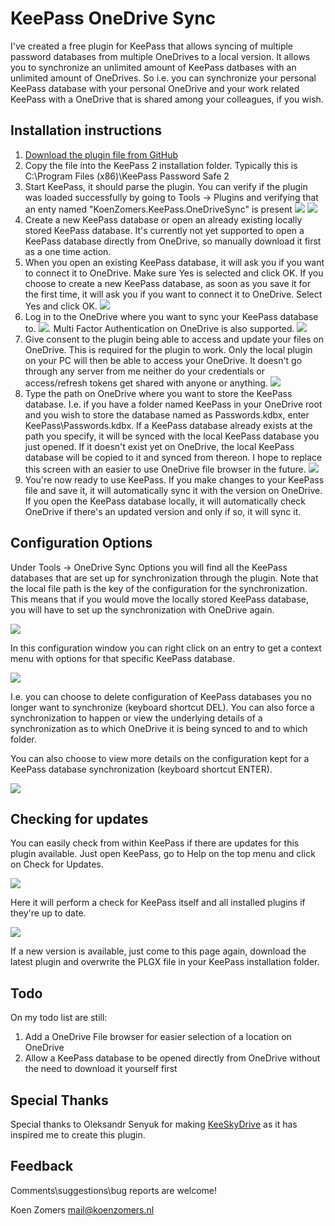# KeePass OneDrive Sync

I've created a free plugin for KeePass that allows syncing of multiple password databases from multiple OneDrives to a local version. It allows you to synchronize an unlimited amount of KeePass datbases with an unlimited amount of OneDrives. So i.e. you can synchronize your personal KeePass database with your personal OneDrive and your work related KeePass with a OneDrive that is shared among your colleagues, if you wish.

## Installation instructions

1. [Download the plugin file from GitHub](https://github.com/KoenZomers/KeePassOneDriveSync/raw/master/KeeOneDriveSync.plgx)
2. Copy the file into the KeePass 2 installation folder. Typically this is C:\Program Files (x86)\KeePass Password Safe 2
3. Start KeePass, it should parse the plugin. You can verify if the plugin was loaded successfully by going to Tools -> Plugins and verifying that an enty named "KoenZomers.KeePass.OneDriveSync" is present 
![](./Screenshots/KeePasstoolsPlugins.png) ![](./Screenshots/KeePassVerifyPluginPresent.png)
4. Create a new KeePass database or open an already existing locally stored KeePass database. It's currently not yet supported to open a KeePass database directly from OneDrive, so manually download it first as a one time action.
5. When you open an existing KeePass database, it will ask you if you want to connect it to OneDrive. Make sure Yes is selected and click OK. If you choose to create a new KeePass database, as soon as you save it for the first time, it will ask you if you want to connect it to OneDrive. Select Yes and click OK. ![](./Screenshots/StartSyncing.png)
6. Log in to the OneDrive where you want to sync your KeePass database to. ![](./Screenshots/AuthenticateToOneDrive.png). Multi Factor Authentication on OneDrive is also supported.
![](./Screenshots/OneDriveTwoFactorAuthentication.png)
7. Give consent to the plugin being able to access and update your files on OneDrive. This is required for the plugin to work. Only the local plugin on your PC will then be able to access your OneDrive. It doesn't go through any server from me neither do your credentials or access/refresh tokens get shared with anyone or anything. ![](./Screenshots/OneDriveConsentToPriviledges.png)
8. Type the path on OneDrive where you want to store the KeePass database. I.e. if you have a folder named KeePass in your OneDrive root and you wish to store the database named as Passwords.kdbx, enter KeePass\Passwords.kdbx. If a KeePass database already exists at the path you specify, it will be synced with the local KeePass database you just opened. If it doesn't exist yet on OneDrive, the local KeePass database will be copied to it and synced from thereon. I hope to replace this screen with an easier to use OneDrive file browser in the future. ![](./Screenshots/OneDriveSaveLocation.png)
9. You're now ready to use KeePass. If you make changes to your KeePass file and save it, it will automatically sync it with the version on OneDrive. If you open the KeePass database locally, it will automatically check OneDrive if there's an updated version and only if so, it will sync it.

## Configuration Options

Under Tools -> OneDrive Sync Options you will find all the KeePass databases that are set up for synchronization through the plugin. Note that the local file path is the key of the configuration for the synchronization. This means that if you would move the locally stored KeePass database, you will have to set up the synchronization with OneDrive again.

![](./Screenshots/KeePassOneDriveSyncOptions.png)

In this configuration window you can right click on an entry to get a context menu with options for that specific KeePass database.

![](./Screenshots/ConfigurationsContextMenu.png)

I.e. you can choose to delete configuration of KeePass databases you no longer want to synchronize (keyboard shortcut DEL). You can also force a synchronization to happen or view the underlying details of a synchronization as to which OneDrive it is being synced to and to which folder.

You can also choose to view more details on the configuration kept for a KeePass database synchronization (keyboard shortcut ENTER).

![](./Screenshots/ConfigurationDetails.png)

## Checking for updates

You can easily check from within KeePass if there are updates for this plugin available. Just open KeePass, go to Help on the top menu and click on Check for Updates.

![](./Screenshots/KeePassCheckForUpdates.png)

Here it will perform a check for KeePass itself and all installed plugins if they're up to date.

![](./Screenshots/KeePassPluginUpToDate.png)

If a new version is available, just come to this page again, download the latest plugin and overwrite the PLGX file in your KeePass installation folder.

## Todo

On my todo list are still:

1. Add a OneDrive File browser for easier selection of a location on OneDrive 
2. Allow a KeePass database to be opened directly from OneDrive without the need to download it yourself first

## Special Thanks

Special thanks to Oleksandr Senyuk for making [KeeSkyDrive](http://sourceforge.net/projects/keeskydrive/) as it has inspired me to create this plugin.

## Feedback

Comments\suggestions\bug reports are welcome!

Koen Zomers
mail@koenzomers.nl
